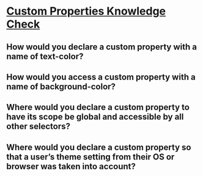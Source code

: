 # [Custom Properties Knowledge Check](https://www.theodinproject.com/lessons/node-path-intermediate-html-and-css-custom-properties#knowledge-check)

## How would you declare a custom property with a name of text-color?

## How would you access a custom property with a name of background-color?

## Where would you declare a custom property to have its scope be global and accessible by all other selectors?

## Where would you declare a custom property so that a user’s theme setting from their OS or browser was taken into account?
